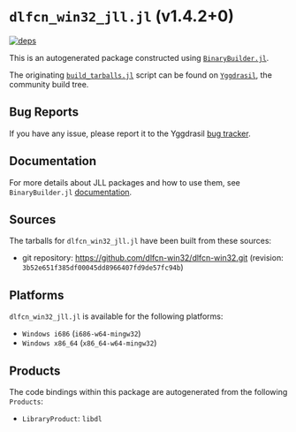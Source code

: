 # `dlfcn_win32_jll.jl` (v1.4.2+0)

[![deps](https://juliahub.com/docs/dlfcn_win32_jll/deps.svg)](https://juliahub.com/ui/Packages/General/dlfcn_win32_jll/)

This is an autogenerated package constructed using [`BinaryBuilder.jl`](https://github.com/JuliaPackaging/BinaryBuilder.jl).

The originating [`build_tarballs.jl`](https://github.com/JuliaPackaging/Yggdrasil/blob/aeee77cf14a5a4c013cb0b2781016b696f87ed3a/D/dlfcn_win32/build_tarballs.jl) script can be found on [`Yggdrasil`](https://github.com/JuliaPackaging/Yggdrasil/), the community build tree.

## Bug Reports

If you have any issue, please report it to the Yggdrasil [bug tracker](https://github.com/JuliaPackaging/Yggdrasil/issues).

## Documentation

For more details about JLL packages and how to use them, see `BinaryBuilder.jl` [documentation](https://docs.binarybuilder.org/stable/jll/).

## Sources

The tarballs for `dlfcn_win32_jll.jl` have been built from these sources:

* git repository: https://github.com/dlfcn-win32/dlfcn-win32.git (revision: `3b52e651f385df00045dd8966407fd9de57fc94b`)

## Platforms

`dlfcn_win32_jll.jl` is available for the following platforms:

* `Windows i686` (`i686-w64-mingw32`)
* `Windows x86_64` (`x86_64-w64-mingw32`)

## Products

The code bindings within this package are autogenerated from the following `Products`:

* `LibraryProduct`: `libdl`
